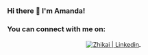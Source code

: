 ### Hi there :penguin: I'm Amanda!

<h3><b>You can connect with me on:</b></h3>
<p align="center">
<a href="https://www.linkedin.com/in/amanda-cheng-wei-qi/" target="_blank">
  <img align="center" alt="Zhikai | Linkedin" src="https://img.shields.io/badge/LinkedIn-0077B5?style=for-the-badge&logo=linkedin&logoColor=white" />
</a> &nbsp;&nbsp;

